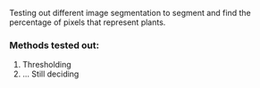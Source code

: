 Testing out different image segmentation to segment and find the percentage of pixels that represent plants.

### Methods tested out:
1) Thresholding
2) ... Still deciding